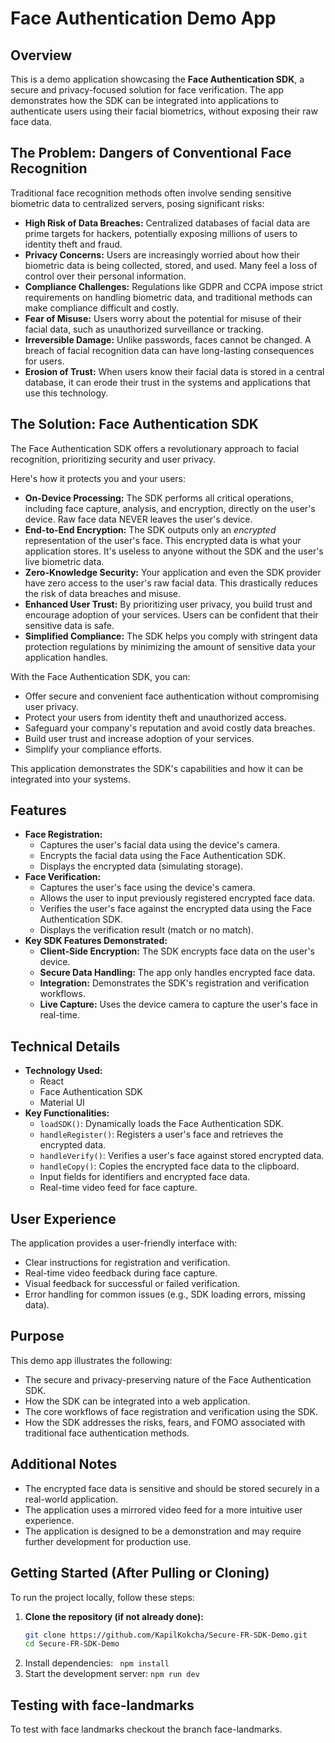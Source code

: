 # Face Authentication Demo App

## Overview

This is a demo application showcasing the **Face Authentication SDK**, a secure and privacy-focused solution for face verification. The app demonstrates how the SDK can be integrated into applications to authenticate users using their facial biometrics, without exposing their raw face data.

## The Problem: Dangers of Conventional Face Recognition

Traditional face recognition methods often involve sending sensitive biometric data to centralized servers, posing significant risks:

* **High Risk of Data Breaches:** Centralized databases of facial data are prime targets for hackers, potentially exposing millions of users to identity theft and fraud.
* **Privacy Concerns:** Users are increasingly worried about how their biometric data is being collected, stored, and used.  Many feel a loss of control over their personal information.
* **Compliance Challenges:** Regulations like GDPR and CCPA impose strict requirements on handling biometric data, and traditional methods can make compliance difficult and costly.
* **Fear of Misuse:** Users worry about the potential for misuse of their facial data, such as unauthorized surveillance or tracking.
* **Irreversible Damage:** Unlike passwords, faces cannot be changed. A breach of facial recognition data can have long-lasting consequences for users.
* **Erosion of Trust:** When users know their facial data is stored in a central database, it can erode their trust in the systems and applications that use this technology.

## The Solution: Face Authentication SDK

The Face Authentication SDK offers a revolutionary approach to facial recognition, prioritizing security and user privacy.

Here's how it protects you and your users:

* **On-Device Processing:** The SDK performs all critical operations, including face capture, analysis, and encryption, directly on the user's device.  Raw face data NEVER leaves the user's device.
* **End-to-End Encryption:** The SDK outputs only an *encrypted* representation of the user's face. This encrypted data is what your application stores. It's useless to anyone without the SDK and the user's live biometric data.
* **Zero-Knowledge Security:** Your application and even the SDK provider have zero access to the user's raw facial data. This drastically reduces the risk of data breaches and misuse.
* **Enhanced User Trust:** By prioritizing user privacy, you build trust and encourage adoption of your services. Users can be confident that their sensitive data is safe.
* **Simplified Compliance:** The SDK helps you comply with stringent data protection regulations by minimizing the amount of sensitive data your application handles.

With the Face Authentication SDK, you can:

* Offer secure and convenient face authentication without compromising user privacy.
* Protect your users from identity theft and unauthorized access.
* Safeguard your company's reputation and avoid costly data breaches.
* Build user trust and increase adoption of your services.
* Simplify your compliance efforts.

This application demonstrates the SDK's capabilities and how it can be integrated into your systems.

## Features

* **Face Registration:**
    * Captures the user's facial data using the device's camera.
    * Encrypts the facial data using the Face Authentication SDK.
    * Displays the encrypted data (simulating storage).
* **Face Verification:**
    * Captures the user's face using the device's camera.
    * Allows the user to input previously registered encrypted face data.
    * Verifies the user's face against the encrypted data using the Face Authentication SDK.
    * Displays the verification result (match or no match).
* **Key SDK Features Demonstrated:**
    * **Client-Side Encryption:** The SDK encrypts face data on the user's device.
    * **Secure Data Handling:** The app only handles encrypted face data.
    * **Integration:** Demonstrates the SDK's registration and verification workflows.
    * **Live Capture:** Uses the device camera to capture the user's face in real-time.

## Technical Details

* **Technology Used:**
    * React
    * Face Authentication SDK
    * Material UI
* **Key Functionalities:**
    * `loadSDK()`: Dynamically loads the Face Authentication SDK.
    * `handleRegister()`: Registers a user's face and retrieves the encrypted data.
    * `handleVerify()`: Verifies a user's face against stored encrypted data.
    * `handleCopy()`: Copies the encrypted face data to the clipboard.
    * Input fields for identifiers and encrypted face data.
    * Real-time video feed for face capture.

## User Experience

The application provides a user-friendly interface with:

* Clear instructions for registration and verification.
* Real-time video feedback during face capture.
* Visual feedback for successful or failed verification.
* Error handling for common issues (e.g., SDK loading errors, missing data).

## Purpose

This demo app illustrates the following:

* The secure and privacy-preserving nature of the Face Authentication SDK.
* How the SDK can be integrated into a web application.
* The core workflows of face registration and verification using the SDK.
* How the SDK addresses the risks, fears, and FOMO associated with traditional face authentication methods.

## Additional Notes

* The encrypted face data is sensitive and should be stored securely in a real-world application.
* The application uses a mirrored video feed for a more intuitive user experience.
* The application is designed to be a demonstration and may require further development for production use.

## Getting Started (After Pulling or Cloning)

To run the project locally, follow these steps:

1. **Clone the repository (if not already done):**
   ```bash
   git clone https://github.com/KapilKokcha/Secure-FR-SDK-Demo.git
   cd Secure-FR-SDK-Demo
   ```
2. Install dependencies:
``` npm install```
3. Start the development server:
```npm run dev```

## Testing with face-landmarks

To test with face landmarks checkout the branch face-landmarks.
